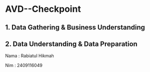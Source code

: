 # AVD--Checkpoint
## 1. Data Gathering &amp; Business Understanding
## 2. Data Understanding & Data Preparation


Nama : Rabiatul Hikmah

Nim : 2409116049
